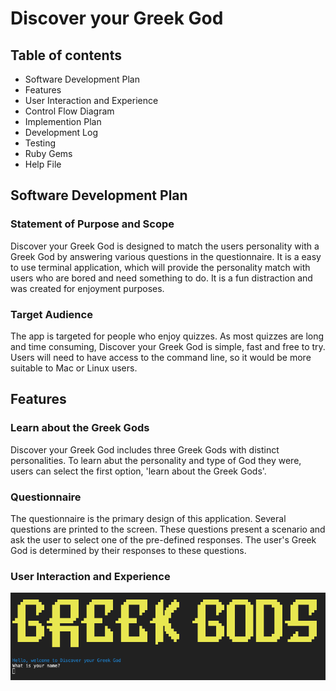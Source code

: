# Discover your Greek God

## Table of contents

- Software Development Plan
- Features
- User Interaction and Experience
- Control Flow Diagram
- Implemention Plan
- Development Log
- Testing
- Ruby Gems
- Help File

## Software Development Plan

### Statement of Purpose and Scope

Discover your Greek God is designed to match the users personality with a Greek God by answering various questions in the questionnaire. It is a easy to use terminal application, which will provide the personality match with users who are bored and need something to do. It is a fun distraction and was created for enjoyment purposes.

### Target Audience

The app is targeted for people who enjoy quizzes. As most quizzes are long and time consuming, Discover your Greek God is simple, fast and free to try. Users will need to have access to the command line, so it would be more suitable to Mac or Linux users.

## Features

### Learn about the Greek Gods

Discover your Greek God includes three Greek Gods with distinct personalities. To learn abut the personality and type of God they were, users can select the first option, 'learn about the Greek Gods'.

### Questionnaire

The questionnaire is the primary design of this application. Several questions are printed to the screen. These questions present a scenario and ask the user to select one of the pre-defined responses. The user's Greek God is determined by their responses to these questions.

### User Interaction and Experience

![start](docs/start.png)
